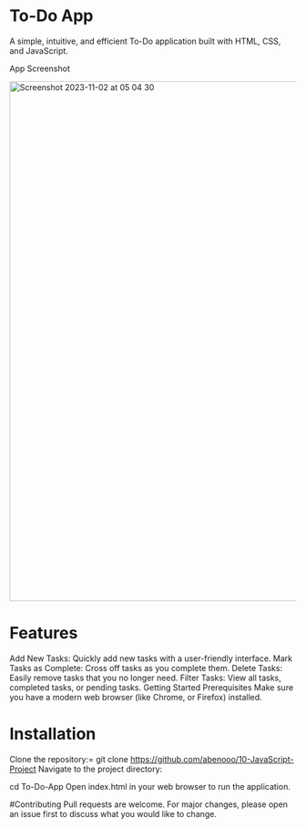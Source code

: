 # To-Do App
A simple, intuitive, and efficient To-Do application built with HTML, CSS, and JavaScript.

App Screenshot 

<img width="912" alt="Screenshot 2023-11-02 at 05 04 30" src="https://github.com/abenooo/10-JavaScript-Project/assets/52881874/1da3dd02-04a6-4b9f-8c8c-622a5510696f">


# Features
Add New Tasks: Quickly add new tasks with a user-friendly interface.
Mark Tasks as Complete: Cross off tasks as you complete them.
Delete Tasks: Easily remove tasks that you no longer need.
Filter Tasks: View all tasks, completed tasks, or pending tasks.
Getting Started
Prerequisites
Make sure you have a modern web browser (like Chrome, or Firefox) installed.

# Installation
Clone the repository:=
git clone https://github.com/abenooo/10-JavaScript-Project
Navigate to the project directory:

cd To-Do-App
Open index.html in your web browser to run the application.

#Contributing
Pull requests are welcome. For major changes, please open an issue first to discuss what you would like to change.

